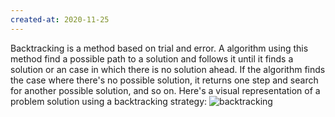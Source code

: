```yaml
---
created-at: 2020-11-25
---
```

Backtracking is a method based on trial and error. A algorithm using this method find a possible path to a solution and follows it until it finds a solution or an case in which there is no solution ahead. If the algorithm finds the case where there's no possible solution, it returns one step and search for another possible solution, and so on.
Here's a visual representation of a problem solution using a backtracking strategy:
![backtracking](backtracking.png)